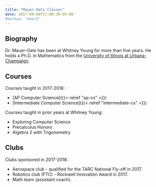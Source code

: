 ```yaml
---
title: "Mauer-Oats Classes"
date: 2017-09-09T17:00:30-05:00
#markup: "mmark"
---
```


## Biography

Dr. Mauer-Oats has been at Whitney Young for more than five years. He
holds a Ph.D. in Mathematics from the [University of Illinois at
Urbana-Champaign](http://www.math.uiuc.edu). 

## Courses

Courses taught in 2017-2018:

* [AP Computer Science]({{< relref "ap-cs" >}})
* [Intermediate Computer Science]({{< relref "intermediate-cs" >}})

Courses taught in prior years at Whitney Young:

* Exploring Computer Science
* Precalculus Honors
* Algebra 2 with Trigonometry

## Clubs

Clubs sponsored in 2017-2018:

* Aerospace club - qualified for the TARC National Fly-off in 2017.
* Robotics club (FTC) - Rockwell Innovation Award in 2017.
* Math team (assistant coach).

